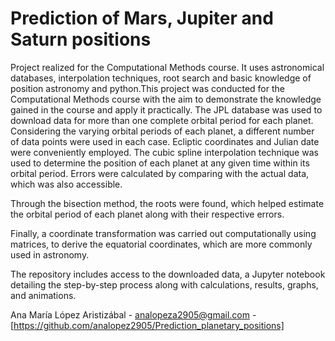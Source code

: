 # Prediction of Mars, Jupiter and Saturn positions 
Project realized for the Computational Methods course. It uses astronomical databases, interpolation techniques, root search and basic knowledge of position astronomy and python.This project was conducted for the Computational Methods course with the aim to demonstrate the knowledge gained in the course and apply it practically. The JPL database was used to download data for more than one complete orbital period for each planet. Considering the varying orbital periods of each planet, a different number of data points were used in each case. Ecliptic coordinates and Julian date were conveniently employed. The cubic spline interpolation technique was used to determine the position of each planet at any given time within its orbital period. Errors were calculated by comparing with the actual data, which was also accessible.

Through the bisection method, the roots were found, which helped estimate the orbital period of each planet along with their respective errors.

Finally, a coordinate transformation was carried out computationally using matrices, to derive the equatorial coordinates, which are more commonly used in astronomy.

The repository includes access to the downloaded data, a Jupyter notebook detailing the step-by-step process along with calculations, results, graphs, and animations.

Ana María López Aristizábal - analopeza2905@gmail.com - [https://github.com/analopez2905/Prediction_planetary_positions]
